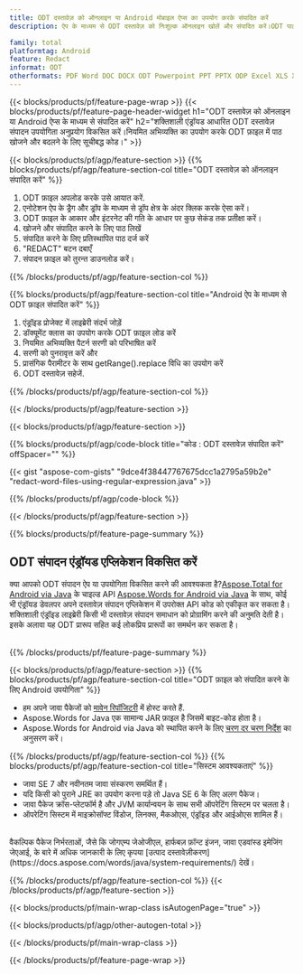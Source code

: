 ```yaml
---
title: ODT दस्तावेज़ को ऑनलाइन या Android मोबाइल ऐप्स का उपयोग करके संपादित करें
description: ऐप के माध्यम से ODT दस्तावेज़ को निःशुल्क ऑनलाइन खोलें और संपादित करें।ODT पाठ को खोजने और नियमित अभिव्यक्ति के साथ बदलने के लिए Android API कोड।

family: total
platformtag: Android
feature: Redact
informat: ODT
otherformats: PDF Word DOC DOCX ODT Powerpoint PPT PPTX ODP Excel XLS XLSX ODS
---
```

{{< blocks/products/pf/feature-page-wrap >}}
{{< blocks/products/pf/feature-page-header-widget h1="ODT दस्तावेज़ को ऑनलाइन या Android ऐप्स के माध्यम से संपादित करें" h2="शक्तिशाली एंड्रॉयड आधारित ODT दस्तावेज़ संपादन उपयोगिता अनुप्रयोग विकसित करें।नियमित अभिव्यक्ति का उपयोग करके ODT फ़ाइल में पाठ खोजने और बदलने के लिए सूचीबद्ध कोड।" >}}

{{< blocks/products/pf/agp/feature-section >}}
{{% blocks/products/pf/agp/feature-section-col title="ODT दस्तावेज़ को ऑनलाइन संपादित करें" %}}

1. ODT फ़ाइल अपलोड करके उसे आयात करें.
1. एनोटेशन ऐप के ड्रैग और ड्रॉप के माध्यम से ड्रॉप क्षेत्र के अंदर क्लिक करके ऐसा करें।
1. ODT फ़ाइल के आकार और इंटरनेट की गति के आधार पर कुछ सेकंड तक प्रतीक्षा करें।
1. खोजने और संपादित करने के लिए पाठ लिखें
1. संपादित करने के लिए प्रतिस्थापित पाठ दर्ज करें
1. "REDACT" बटन दबाएँ
1. संपादन फ़ाइल को तुरन्त डाउनलोड करें।

{{% /blocks/products/pf/agp/feature-section-col %}}

{{% blocks/products/pf/agp/feature-section-col title="Android ऐप के माध्यम से ODT फ़ाइल संपादित करें" %}}

1. एंड्रॉइड प्रोजेक्ट में लाइब्रेरी संदर्भ जोड़ें
1. डॉक्यूमेंट क्लास का उपयोग करके ODT फ़ाइल लोड करें
1. नियमित अभिव्यक्ति पैटर्न सरणी को परिभाषित करें
1. सरणी को पुनरावृत्त करें और
1. प्रासंगिक पैरामीटर के साथ getRange().replace विधि का उपयोग करें
1. ODT दस्तावेज़ सहेजें.

{{% /blocks/products/pf/agp/feature-section-col %}}

{{< /blocks/products/pf/agp/feature-section >}}

{{< blocks/products/pf/agp/feature-section >}}

{{% blocks/products/pf/agp/code-block title="कोड : ODT दस्तावेज़ संपादित करें" offSpacer="" %}}

{{< gist "aspose-com-gists" "9dce4f38447767675dcc1a2795a59b2e" "redact-word-files-using-regular-expression.java" >}}

{{% /blocks/products/pf/agp/code-block %}}

{{< /blocks/products/pf/agp/feature-section >}}

{{% blocks/products/pf/feature-page-summary %}}

<h2>ODT संपादन एंड्रॉयड एप्लिकेशन विकसित करें</h2>

क्या आपको ODT संपादन ऐप या उपयोगिता विकसित करने की आवश्यकता है?[Aspose.Total for Android via Java](https://products.aspose.com/total/hi/android-java/) के चाइल्ड API [Aspose.Words for Android via Java](https://products.aspose.com/words/hi/android-java/) के साथ, कोई भी एंड्रॉयड डेवलपर अपने दस्तावेज़ संपादन एप्लिकेशन में उपरोक्त API कोड को एकीकृत कर सकता है।शक्तिशाली एंड्रॉइड लाइब्रेरी किसी भी दस्तावेज़ संपादन समाधान को प्रोग्रामिंग करने की अनुमति देती है।इसके अलावा यह ODT प्रारूप सहित कई लोकप्रिय प्रारूपों का समर्थन कर सकता है।<br /><br />

{{% /blocks/products/pf/feature-page-summary %}}

{{< blocks/products/pf/agp/feature-section >}}
{{% blocks/products/pf/agp/feature-section-col title="ODT फ़ाइल को संपादित करने के लिए Android उपयोगिता" %}}

- हम अपने जावा पैकेजों को [मावेन रिपॉजिटरी](https://releases.aspose.com/java/repo/com/aspose/aspose-words/) में होस्ट करते हैं. 
- Aspose.Words for Java एक सामान्य JAR फ़ाइल है जिसमें बाइट-कोड होता है।
- Aspose.Words for Android via Java को स्थापित करने के लिए [चरण दर चरण निर्देश](https://docs.aspose.com/words/java/install-aspose-words-for-android-via-java/) का अनुसरण करें।

{{% /blocks/products/pf/agp/feature-section-col %}}
{{% blocks/products/pf/agp/feature-section-col title="सिस्टम आवश्यकताएं" %}}

- जावा SE 7 और नवीनतम जावा संस्करण समर्थित हैं।
- यदि किसी को पुराने JRE का उपयोग करना पड़े तो Java SE 6 के लिए अलग पैकेज।
- जावा पैकेज क्रॉस-प्लेटफॉर्म है और JVM कार्यान्वयन के साथ सभी ऑपरेटिंग सिस्टम पर चलता है।
- ऑपरेटिंग सिस्टम में माइक्रोसॉफ्ट विंडोज, लिनक्स, मैकओएस, एंड्रॉइड और आईओएस शामिल हैं।

<br />
वैकल्पिक पैकेज निर्भरताओं, जैसे कि जोगएम्प जेओजीएल, हार्फबज़ फ़ॉन्ट इंजन, जावा एडवांस्ड इमेजिंग जेएआई, के बारे में अधिक जानकारी के लिए कृपया [उत्पाद दस्तावेज़ीकरण](https://docs.aspose.com/words/java/system-requirements/) देखें।

{{% /blocks/products/pf/agp/feature-section-col %}}
{{< /blocks/products/pf/agp/feature-section >}}

{{< blocks/products/pf/main-wrap-class isAutogenPage="true" >}}

{{< blocks/products/pf/agp/other-autogen-total >}}

{{< /blocks/products/pf/main-wrap-class >}}

{{< /blocks/products/pf/feature-page-wrap >}}